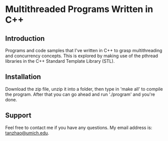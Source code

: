 Multithreaded Programs Written in C++
=====================================

Introduction
------------

Programs and code samples that I've written in C++ to grasp multithreading and 
concurrency concepts. This is explored by making use of the pthread libraries in 
the C++ Standard Template Library (STL).

Installation
------------
Download the zip file, unzip it into a folder, then type in 'make all' to compile
the program. After that you can go ahead and run './program' and you're done.

Support
------
Feel free to contact me if you have any questions. My email address is: 
tanzhao@umich.edu.
